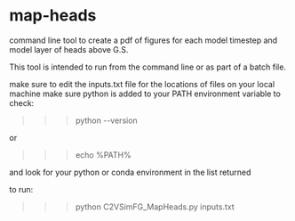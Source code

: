 # map-heads
command line tool to create a pdf of figures for each model timestep and model layer of heads above G.S.

This tool is intended to run from the command line or as part of a batch file.

make sure to edit the inputs.txt file for the locations of files on your local machine
make sure python is added to your PATH environment variable
to check:
>>>python --version

or 

>>>echo %PATH%

and look for your python or conda environment in the list returned

to run:
>>>python C2VSimFG_MapHeads.py inputs.txt
